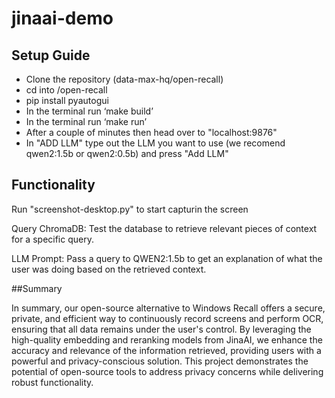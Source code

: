 # jinaai-demo

## Setup Guide
* Clone the repository (data-max-hq/open-recall)
* cd into /open-recall
* pip install pyautogui
* In the terminal run ‘make build’
* In the terminal run ‘make run’
* After a couple of minutes then head over to "localhost:9876"
* In "ADD LLM" type out the LLM you want to use (we recomend qwen2:1.5b or qwen2:0.5b) and press "Add LLM"

## Functionality
Run "screenshot-desktop.py" to start capturin the screen

  
Query ChromaDB: Test the database to retrieve relevant pieces of context for a specific query.

  
LLM Prompt: Pass a query to QWEN2:1.5b to get an explanation of what the user was doing based on the retrieved context.

  
##Summary

  
In summary, our open-source alternative to Windows Recall offers a secure, private, and efficient way to continuously record screens and perform OCR, ensuring that all data remains under the user's control. By leveraging the high-quality embedding and reranking models from JinaAI, we enhance the accuracy and relevance of the information retrieved, providing users with a powerful and privacy-conscious solution. This project demonstrates the potential of open-source tools to address privacy concerns while delivering robust functionality.


